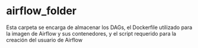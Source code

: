 # airflow_folder

Esta carpeta se encarga de almacenar los DAGs, el Dockerfile utilizado para la imagen de Airflow y sus contenedores, y el script requerido para la creación del usuario de Airflow